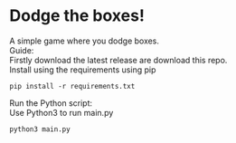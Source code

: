 # Dodge the boxes!
A simple game where you dodge boxes.<br>
Guide:<br>
Firstly download the latest release are download this repo.<br>
Install using the requirements using pip
```
pip install -r requirements.txt
```
Run the Python script:<br>
Use Python3 to run main.py
```
python3 main.py
```
